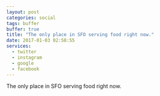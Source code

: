 ```yaml
---
layout: post
categories: social
tags: buffer
buffer: true
title: "The only place in SFO serving food right now."
date: 2017-01-03 02:58:55
services: 
  - twitter
  - instagram
  - google
  - facebook
---
```

The only place in SFO serving food right now.
